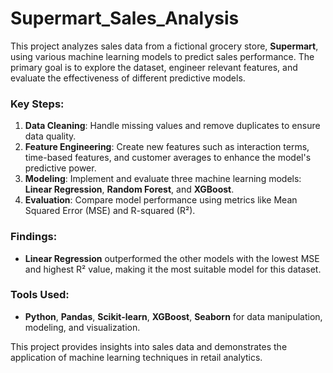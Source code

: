 # Supermart_Sales_Analysis
This project analyzes sales data from a fictional grocery store, **Supermart**, using various machine learning models to predict sales performance. The primary goal is to explore the dataset, engineer relevant features, and evaluate the effectiveness of different predictive models.

### Key Steps:
1. **Data Cleaning**: Handle missing values and remove duplicates to ensure data quality.
2. **Feature Engineering**: Create new features such as interaction terms, time-based features, and customer averages to enhance the model's predictive power.
3. **Modeling**: Implement and evaluate three machine learning models: **Linear Regression**, **Random Forest**, and **XGBoost**.
4. **Evaluation**: Compare model performance using metrics like Mean Squared Error (MSE) and R-squared (R²).

### Findings:
- **Linear Regression** outperformed the other models with the lowest MSE and highest R² value, making it the most suitable model for this dataset.

### Tools Used:
- **Python**, **Pandas**, **Scikit-learn**, **XGBoost**, **Seaborn** for data manipulation, modeling, and visualization.

This project provides insights into sales data and demonstrates the application of machine learning techniques in retail analytics.
